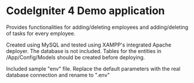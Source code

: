 # CodeIgniter 4 Demo application

Provides functionalities for adding/deleting employees and adding/deleting of tasks for every employee.


Created using MySQL and tested using XAMPP's integrated Apache deployer. The database is not included. Tables for the entities in /App/Config/Models should be created before deploying.

Included sample "env" file. Replace the default parameters with the real database connection and rename to ".env"
